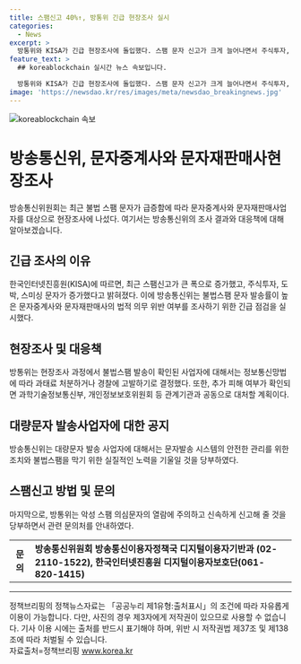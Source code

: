 ```yaml
---
title: 스팸신고 40%↑, 방통위 긴급 현장조사 실시
categories:
  - News
excerpt: >
  방통위와 KISA가 긴급 현장조사에 돌입했다. 스팸 문자 신고가 크게 늘어나면서 주식투자, 도박, 스미싱 문자가 급증했고, 대량문자 발송서비스가 주요 발송 경로로 확인됐다. 방통위는 문자중계사와 문자재판매사의 법적 의무 위반 여부를 조사하고 과태료 처분 또는 경찰고발 등의 조치를 취할 예정이다. 과정에서 추가 피해 여부 확인 시 관련 기관과 공동으로 대처할 계획이며, 사업자들도 불법스팸을 막기 위한 노력이 필요하다고 당부했다.
feature_text: >
  ## koreablockchain 실시간 뉴스 속보입니다.

  방통위와 KISA가 긴급 현장조사에 돌입했다. 스팸 문자 신고가 크게 늘어나면서 주식투자, 도박, 스미싱 문자가 급증했고, 대량문자 발송서비스가 주요 발송 경로로 확인됐다. 방통위는 문자중계사와 문자재판매사의 법적 의무 위반 여부를 조사하고 과태료 처분 또는 경찰고발 등의 조치를 취할 예정이다. 과정에서 추가 피해 여부 확인 시 관련 기관과 공동으로 대처할 계획이며, 사업자들도 불법스팸을 막기 위한 노력이 필요하다고 당부했다.
image: 'https://newsdao.kr/res/images/meta/newsdao_breakingnews.jpg'
---
```


<p><img src="https://newsdao.kr/res/images/meta/newsdao_breakingnews.jpg" alt="koreablockchain 속보" /></p>

<h1>방송통신위, 문자중계사와 문자재판매사현장조사</h1>

<p data-ke-size="size16">방송통신위원회는 최근 불법 스팸 문자가 급증함에 따라 문자중계사와 문자재판매사업자를 대상으로 현장조사에 나섰다. 여기서는 방송통신위의 조사 결과와 대응책에 대해 알아보겠습니다.</p>

<h2>긴급 조사의 이유</h2>

<p data-ke-size="size16">한국인터넷진흥원(KISA)에 따르면, 최근 스팸신고가 큰 폭으로 증가했고, 주식투자, 도박, 스미싱 문자가 증가했다고 밝혀졌다. 이에 방송통신위는 불법스팸 문자 발송률이 높은 문자중계사와 문자재판매사의 법적 의무 위반 여부를 조사하기 위한 긴급 점검을 실시했다.</p>

<h2>현장조사 및 대응책</h2>

<p data-ke-size="size16">방통위는 현장조사 과정에서 불법스팸 발송이 확인된 사업자에 대해서는 정보통신망법에 따라 과태료 처분하거나 경찰에 고발하기로 결정했다. 또한, 추가 피해 여부가 확인되면 과학기술정보통신부, 개인정보보호위원회 등 관계기관과 공동으로 대처할 계획이다.</p>

<h2>대량문자 발송사업자에 대한 공지</h2>

<p data-ke-size="size16">방송통신위는 대량문자 발송 사업자에 대해서는 문자발송 시스템의 안전한 관리를 위한 조치와 불법스팸을 막기 위한 실질적인 노력을 기울일 것을 당부하였다.</p>

<h2>스팸신고 방법 및 문의</h2>

<p data-ke-size="size16">마지막으로, 방통위는 악성 스팸 의심문자의 열람에 주의하고 신속하게 신고해 줄 것을 당부하면서 관련 문의처를 안내하였다.</p>

<table>
    <tbody>
        <tr>
            <td style="text-align: center; height: 17px;"><b>문의</b></td>
            <td><b>방송통신위원회 방송통신이용자정책국 디지털이용자기반과 (02-2110-1522), 한국인터넷진흥원 디지털이용자보호단(061-820-1415)</b></td>
        </tr>
    </tbody>
</table>

<hr>

<p data-ke-size="size16">정책브리핑의 정책뉴스자료는 「공공누리 제1유형:출처표시」의 조건에 따라 자유롭게 이용이 가능합니다. 다만, 사진의 경우 제3자에게 저작권이 있으므로 사용할 수 없습니다. 기사 이용 시에는 출처를 반드시 표기해야 하며, 위반 시 저작권법 제37조 및 제138조에 따라 처벌될 수 있습니다. <br>자료출처=정책브리핑 <a href="www.korea.kr">www.korea.kr</a></p>

